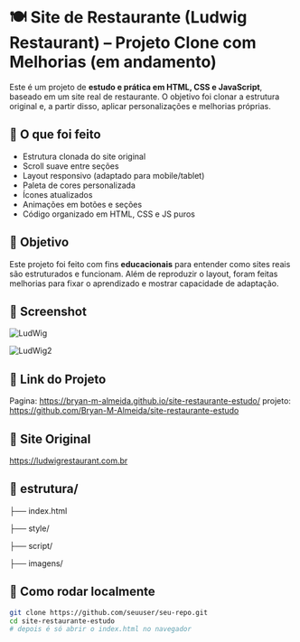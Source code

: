 # 🍽️ Site de Restaurante (Ludwig Restaurant) – Projeto Clone com Melhorias (em andamento)

Este é um projeto de **estudo e prática em HTML, CSS e JavaScript**, baseado em um site real de restaurante. O objetivo foi clonar a estrutura original e, a partir disso, aplicar personalizações e melhorias próprias.

## 🚀 O que foi feito

- Estrutura clonada do site original
- Scroll suave entre seções
- Layout responsivo (adaptado para mobile/tablet)
- Paleta de cores personalizada
- Ícones atualizados
- Animações em botões e seções
- Código organizado em HTML, CSS e JS puros

## 🧠 Objetivo

Este projeto foi feito com fins **educacionais** para entender como sites reais são estruturados e funcionam. Além de reproduzir o layout, foram feitas melhorias para fixar o aprendizado e mostrar capacidade de adaptação.

## 📸 Screenshot

![LudWig](https://github.com/user-attachments/assets/1f18c5c3-6d15-4c91-ad77-b9f052da8bce)

![LudWig2](https://github.com/user-attachments/assets/1f66fc8f-e8cb-474e-8a69-f60debc4bbe6)

## 🔗 Link do Projeto
Pagina:
https://bryan-m-almeida.github.io/site-restaurante-estudo/
projeto: https://github.com/Bryan-M-Almeida/site-restaurante-estudo


## 🔗 Site Original
https://ludwigrestaurant.com.br

## 📁 estrutura/

├── index.html

├── style/

├── script/

├── imagens/


## 📁 Como rodar localmente

```bash
git clone https://github.com/seuuser/seu-repo.git
cd site-restaurante-estudo
# depois é só abrir o index.html no navegador

